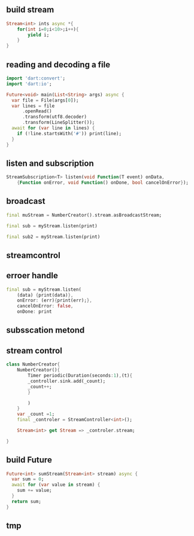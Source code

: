 ## build stream
```dart
Stream<int> ints async *{
    for(int i=0;i<10>;i++){
        yield i;
    }
}

```

## reading and decoding a file
```dart
import 'dart:convert';
import 'dart:io';

Future<void> main(List<String> args) async {
  var file = File(args[0]);
  var lines = file
      .openRead()
      .transform(utf8.decoder)
      .transform(LineSplitter());
  await for (var line in lines) {
    if (!line.startsWith('#')) print(line);
  }
}
```

## listen and subscription
```dart 
StreamSubscription<T> listen(void Function(T event) onData,
    {Function onError, void Function() onDone, bool cancelOnError});
```

## broadcast
```dart
final muStream = NumberCreator().stream.asBroadcastStream;

final sub = myStream.listen(print)

final sub2 = myStream.listen(print)

```

## streamcontrol

## erroer handle 
```dart
final sub = myStream.listen(
    (data) {print(data)},
    onError: (err){print(err);},
    cancelOnError: false,
    onDone: print
```
## subsscation metond

## stream control
```dart
class NumberCreator{
    NumberCreator(){
        Timer periodic(Duration(seconds:1),(t){
        _controller.sink.add(_count);
        _count++;
        }

        )
    }
    var _count =1;
    final _controler = StreamController<int>();

    Stream<int> get Stream => _controler.stream;

}


```

## build Future
```dart
Future<int> sumStream(Stream<int> stream) async {
  var sum = 0;
  await for (var value in stream) {
    sum += value;
  }
  return sum;
}
```

## tmp
```dart


```